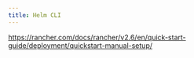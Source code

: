 ```yaml
---
title: Helm CLI
---
```


https://rancher.com/docs/rancher/v2.6/en/quick-start-guide/deployment/quickstart-manual-setup/